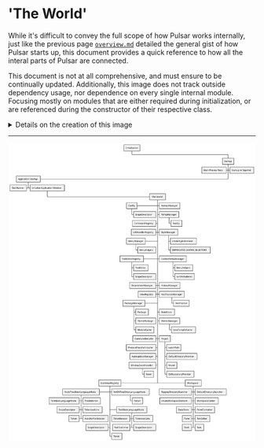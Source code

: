 # 'The World'

While it's difficult to convey the full scope of how Pulsar works internally, just like the previous page [`overview.md`](./overview.md) detailed the general gist of how Pulsar starts up, this document provides a quick reference to how all the interal parts of Pulsar are connected.

This document is not at all comprehensive, and must ensure to be continually updated. Additionally, this image does not track outside dependency usage, nor dependence on every single internal module. Focusing mostly on modules that are either required during initialization, or are referenced during the constructor of their respective class.

<details>
<summary>
Details on the creation of this image
</summary>

This image has been created with Plant UML. A Live editor is available [here](https://www.plantuml.com/plantuml/uml).

The code used to create this image:

```uml
@startwbs
* Initialization
** Startup
***< Main Process Tests
*** Startup w/ Squirrel
***< Application Startup
****< Test Runner
**** Initialize Application Window
***** 'The World'
******< Config
******* ScopeDescriptor
****** KemapManager
****** TolltipManager
******* Tooltip
******< CommandRegistry
******< URIHandlerRegistry
****** StyleManager
******* createStylesElement
******* DEPRECATED_SYNTAX_SELECTORS
******< MenuManager
******* MenuHelpers
****** ContextMenuManager
******* MenuHelpers
******* sortMenuItems
******< TextEditorRegistry
******* TextEditor
******* ScopeDescriptor
****** HistoryManager
******< DeserializerManager
******< ViewRegistry
****** NotificationManager
******* Notification
****** StateStore
******< PackageManager
******* Package
******* ThemePackage
******* ModuleCache
****** ThemeManager
******* LessCompileCache
****** Project
******* watchPath
******* DefaultDirectoryProvider
******* Model
******* GitRepositoryProvider
******< CommandInstaller
******< ProtocolHandlerInstaller
******< AutoUpdateManager
******< WindowEventHandler
******* listen
******< GrammarRegistry
*******< NodeTreeSitterLanguageMode
******** TreeIndenter
********< TextMateLanguageMode
******** TokenizedLine
********< ScopeDescriptor
******** matcherForSelector
********< Token
******* WASMTreeSitterLanguageNode
******** Parser
******* TextMateLanguageMode
******** TokenizedLine
********< TokenIterator
******** ScopeDescriptor
********< NullGrammar
*******< ScopeDescriptor
******* Token
****** Workspace
******* DefaultDirectorySearcher
*******< RipgrepDirectorySearcher
******* WorkspaceCenter
*******< createWorkspaceElement
******* PanelContainer
*******< StateStore
******* TextEditor
*******< Panel
******* Task
*******< Dock
@endwbs
```

</details>

---

![Pulsar 'How Everything Connects' UML Image](./assets/how-everything-connects.svg "Pulsar 'How Everything Connects'")
